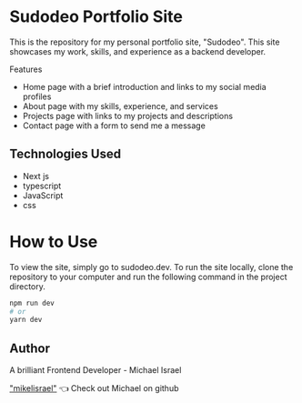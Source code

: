 # Sudodeo Portfolio Site

This is the repository for my personal portfolio site, "Sudodeo". This site showcases my work, skills, and experience as a backend developer.

Features

- Home page with a brief introduction and links to my social media profiles
- About page with my skills, experience, and services
- Projects page with links to my projects and descriptions
- Contact page with a form to send me a message

## Technologies Used

- Next js
- typescript
- JavaScript
- css

# How to Use

To view the site, simply go to sudodeo.dev. To run the site locally, clone the repository to your computer and run the following command in the project directory.

```bash
npm run dev
# or
yarn dev
```

## Author

A brilliant Frontend Developer - Michael Israel

["mikelisrael"](https://github.com/mikelisrael) 👈 Check out Michael on github
